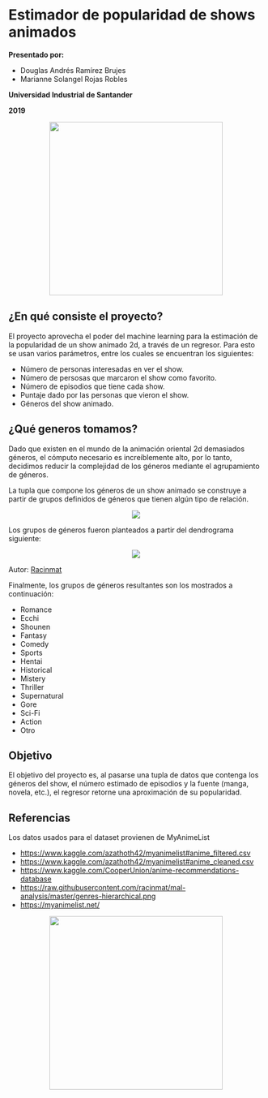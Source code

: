 # Estimador de popularidad de shows animados
**Presentado por:**
- Douglas Andrés Ramírez Brujes
- Marianne Solangel Rojas Robles

**Universidad Industrial de Santander**

**2019**

<p align="center"><img src="http://garza.uis.edu.co/idayregreso/images/logoUIS.jpg" width="342" heigth="166"></p>

## ¿En qué consiste el proyecto?
El proyecto aprovecha el poder del machine learning para la estimación de la popularidad de un show animado 2d,
a través de un regresor.
Para esto se usan varios parámetros, entre los cuales se encuentran los siguientes:
- Número de personas interesadas en ver el show.
- Número de persosas que marcaron el show como favorito.
- Número de episodios que tiene cada show.
- Puntaje dado por las personas que vieron el show.
- Géneros del show animado.

## ¿Qué generos tomamos?
Dado que existen en el mundo de la animación oriental 2d demasiados géneros, el cómputo necesario es increíblemente alto,
por lo tanto, decidimos reducir la complejidad de los géneros mediante el agrupamiento de géneros.

La tupla que compone los géneros de un show animado se construye a partir de grupos definidos de géneros que tienen algún
tipo de relación.

<p align="center"><img src="https://i.imgur.com/n4tOUP6.png" /></p>

Los grupos de géneros fueron planteados a partir del dendrograma siguiente:

<p align="center"><img src="https://raw.githubusercontent.com/racinmat/mal-analysis/master/genres-hierarchical.png" /></p>

Autor: <a href="https://github.com/racinmat/mal-analysis">Racinmat</a>

Finalmente, los grupos de géneros resultantes son los mostrados a continuación:
- Romance
- Ecchi
- Shounen
- Fantasy
- Comedy
- Sports
- Hentai
- Historical
- Mistery
- Thriller
- Supernatural
- Gore
- Sci-Fi
- Action
- Otro

## Objetivo
El objetivo del proyecto es, al pasarse una tupla de datos que contenga los géneros del show,
el número estimado de episodios y la fuente (manga, novela, etc.), el regresor retorne una aproximación de su popularidad.

## Referencias
Los datos usados para el dataset provienen de MyAnimeList
- https://www.kaggle.com/azathoth42/myanimelist#anime_filtered.csv
- https://www.kaggle.com/azathoth42/myanimelist#anime_cleaned.csv
- https://www.kaggle.com/CooperUnion/anime-recommendations-database
- https://raw.githubusercontent.com/racinmat/mal-analysis/master/genres-hierarchical.png
- https://myanimelist.net/

<p align="center"><img src="https://image4.owler.com/logo/myanimelist_owler_20160226_213523_original.png" width="342" heigth="166"></p>
